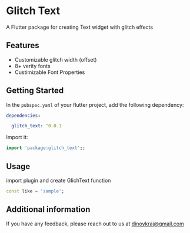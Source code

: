 # Glitch Text
A Flutter package for creating Text widget with glitch effects 

## Features
* Customizable glitch width (offset)
* 8+ verity fonts
* Custimizable Font Properties

## Getting Started

In the `pubspec.yaml` of your flutter project, add the following dependency:

```yaml
dependencies:

  glitch_text: ^0.0.1
```

Import it:

```dart
import 'package:glitch_text';;
```


## Usage

import plugin and create GlichText function

```dart
const like = 'sample';
```

## Additional information

If you have any feedback, please reach out to us at dinoykraj@gmail.com
